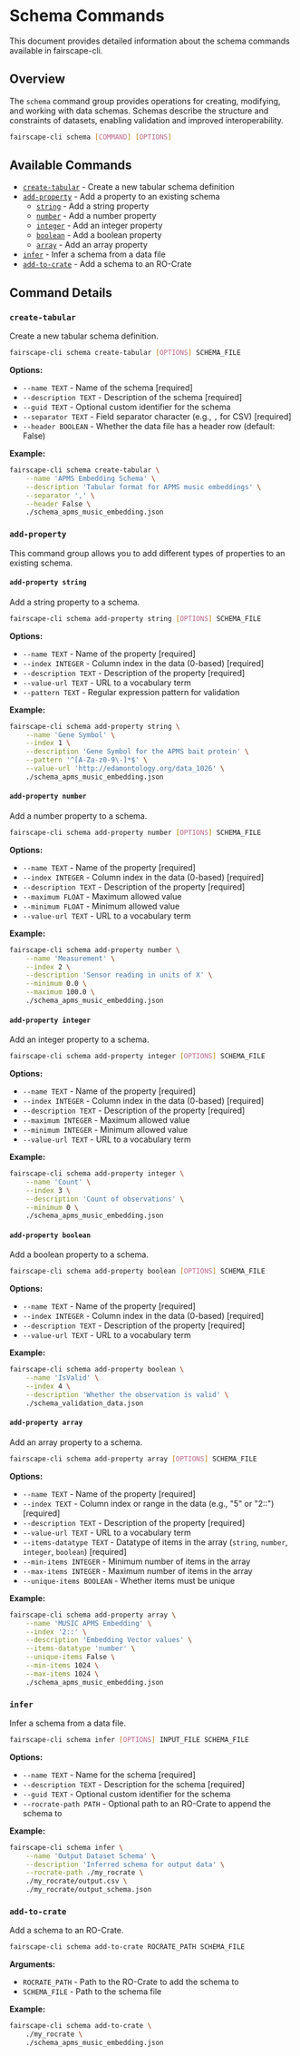 # Schema Commands

This document provides detailed information about the schema commands available in fairscape-cli.

## Overview

The `schema` command group provides operations for creating, modifying, and working with data schemas. Schemas describe the structure and constraints of datasets, enabling validation and improved interoperability.

```bash
fairscape-cli schema [COMMAND] [OPTIONS]
```

## Available Commands

- [`create-tabular`](#create-tabular) - Create a new tabular schema definition
- [`add-property`](#add-property) - Add a property to an existing schema
    - [`string`](#add-property-string) - Add a string property
    - [`number`](#add-property-number) - Add a number property
    - [`integer`](#add-property-integer) - Add an integer property
    - [`boolean`](#add-property-boolean) - Add a boolean property
    - [`array`](#add-property-array) - Add an array property
- [`infer`](#infer) - Infer a schema from a data file
- [`add-to-crate`](#add-to-crate) - Add a schema to an RO-Crate

## Command Details

### `create-tabular`

Create a new tabular schema definition.

```bash
fairscape-cli schema create-tabular [OPTIONS] SCHEMA_FILE
```

**Options:**

- `--name TEXT` - Name of the schema [required]
- `--description TEXT` - Description of the schema [required]
- `--guid TEXT` - Optional custom identifier for the schema
- `--separator TEXT` - Field separator character (e.g., `,` for CSV) [required]
- `--header BOOLEAN` - Whether the data file has a header row (default: False)

**Example:**

```bash
fairscape-cli schema create-tabular \
    --name 'APMS Embedding Schema' \
    --description 'Tabular format for APMS music embeddings' \
    --separator ',' \
    --header False \
    ./schema_apms_music_embedding.json
```

### `add-property`

This command group allows you to add different types of properties to an existing schema.

#### `add-property string`

Add a string property to a schema.

```bash
fairscape-cli schema add-property string [OPTIONS] SCHEMA_FILE
```

**Options:**

- `--name TEXT` - Name of the property [required]
- `--index INTEGER` - Column index in the data (0-based) [required]
- `--description TEXT` - Description of the property [required]
- `--value-url TEXT` - URL to a vocabulary term
- `--pattern TEXT` - Regular expression pattern for validation

**Example:**

```bash
fairscape-cli schema add-property string \
    --name 'Gene Symbol' \
    --index 1 \
    --description 'Gene Symbol for the APMS bait protein' \
    --pattern '^[A-Za-z0-9\-]*$' \
    --value-url 'http://edamontology.org/data_1026' \
    ./schema_apms_music_embedding.json
```

#### `add-property number`

Add a number property to a schema.

```bash
fairscape-cli schema add-property number [OPTIONS] SCHEMA_FILE
```

**Options:**

- `--name TEXT` - Name of the property [required]
- `--index INTEGER` - Column index in the data (0-based) [required]
- `--description TEXT` - Description of the property [required]
- `--maximum FLOAT` - Maximum allowed value
- `--minimum FLOAT` - Minimum allowed value
- `--value-url TEXT` - URL to a vocabulary term

**Example:**

```bash
fairscape-cli schema add-property number \
    --name 'Measurement' \
    --index 2 \
    --description 'Sensor reading in units of X' \
    --minimum 0.0 \
    --maximum 100.0 \
    ./schema_apms_music_embedding.json
```

#### `add-property integer`

Add an integer property to a schema.

```bash
fairscape-cli schema add-property integer [OPTIONS] SCHEMA_FILE
```

**Options:**

- `--name TEXT` - Name of the property [required]
- `--index INTEGER` - Column index in the data (0-based) [required]
- `--description TEXT` - Description of the property [required]
- `--maximum INTEGER` - Maximum allowed value
- `--minimum INTEGER` - Minimum allowed value
- `--value-url TEXT` - URL to a vocabulary term

**Example:**

```bash
fairscape-cli schema add-property integer \
    --name 'Count' \
    --index 3 \
    --description 'Count of observations' \
    --minimum 0 \
    ./schema_apms_music_embedding.json
```

#### `add-property boolean`

Add a boolean property to a schema.

```bash
fairscape-cli schema add-property boolean [OPTIONS] SCHEMA_FILE
```

**Options:**

- `--name TEXT` - Name of the property [required]
- `--index INTEGER` - Column index in the data (0-based) [required]
- `--description TEXT` - Description of the property [required]
- `--value-url TEXT` - URL to a vocabulary term

**Example:**

```bash
fairscape-cli schema add-property boolean \
    --name 'IsValid' \
    --index 4 \
    --description 'Whether the observation is valid' \
    ./schema_validation_data.json
```

#### `add-property array`

Add an array property to a schema.

```bash
fairscape-cli schema add-property array [OPTIONS] SCHEMA_FILE
```

**Options:**

- `--name TEXT` - Name of the property [required]
- `--index TEXT` - Column index or range in the data (e.g., "5" or "2::") [required]
- `--description TEXT` - Description of the property [required]
- `--value-url TEXT` - URL to a vocabulary term
- `--items-datatype TEXT` - Datatype of items in the array (`string`, `number`, `integer`, `boolean`) [required]
- `--min-items INTEGER` - Minimum number of items in the array
- `--max-items INTEGER` - Maximum number of items in the array
- `--unique-items BOOLEAN` - Whether items must be unique

**Example:**

```bash
fairscape-cli schema add-property array \
    --name 'MUSIC APMS Embedding' \
    --index '2::' \
    --description 'Embedding Vector values' \
    --items-datatype 'number' \
    --unique-items False \
    --min-items 1024 \
    --max-items 1024 \
    ./schema_apms_music_embedding.json
```

### `infer`

Infer a schema from a data file.

```bash
fairscape-cli schema infer [OPTIONS] INPUT_FILE SCHEMA_FILE
```

**Options:**

- `--name TEXT` - Name for the schema [required]
- `--description TEXT` - Description for the schema [required]
- `--guid TEXT` - Optional custom identifier for the schema
- `--rocrate-path PATH` - Optional path to an RO-Crate to append the schema to

**Example:**

```bash
fairscape-cli schema infer \
    --name 'Output Dataset Schema' \
    --description 'Inferred schema for output data' \
    --rocrate-path ./my_rocrate \
    ./my_rocrate/output.csv \
    ./my_rocrate/output_schema.json
```

### `add-to-crate`

Add a schema to an RO-Crate.

```bash
fairscape-cli schema add-to-crate ROCRATE_PATH SCHEMA_FILE
```

**Arguments:**

- `ROCRATE_PATH` - Path to the RO-Crate to add the schema to
- `SCHEMA_FILE` - Path to the schema file

**Example:**

```bash
fairscape-cli schema add-to-crate \
    ./my_rocrate \
    ./schema_apms_music_embedding.json
```
